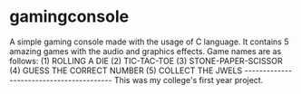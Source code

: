 # gamingconsole
A simple gaming console made with the usage of C language. It contains 5 amazing games with the audio and graphics effects. Game names are as follows:
(1) ROLLING A DIE
(2) TIC-TAC-TOE
(3) STONE-PAPER-SCISSOR
(4) GUESS THE CORRECT NUMBER
(5) COLLECT THE JWELS
*-----------------------------------------*
This was my college's first year project.
